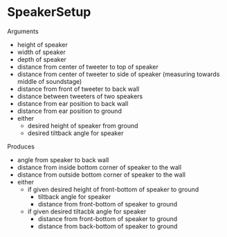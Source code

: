 # SpeakerSetup

Arguments
- height of speaker
- width of speaker
- depth of speaker
- distance from center of tweeter to top of speaker
- distance from center of tweeter to side of speaker (measuring towards middle of soundstage)
- distance from front of tweeter to back wall
- distance between tweeters of two speakers
- distance from ear position to back wall
- distance from ear position to ground
- either
	- desired height of speaker from ground
	- desired tiltback angle for speaker

Produces
- angle from speaker to back wall
- distance from inside bottom corner of speaker to the wall
- distance from outside bottom corner of speaker to the wall
- either
	- if given desired height of front-bottom of speaker to ground
		- tiltback angle for speaker
		- distance from front-bottom of speaker to ground
	- if given desired tiltacbk angle for speaker
		- distance from front-bottom of speaker to ground
		- distance from back-bottom of speaker to ground
